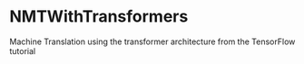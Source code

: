 # NMTWithTransformers
Machine Translation using the transformer architecture from the TensorFlow tutorial
